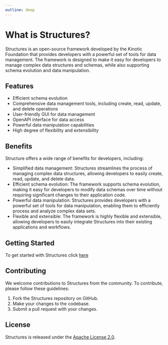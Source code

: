 ```yaml
---
outline: deep
---
```


# What is Structures?

Structures is an open-source framework developed by the Kinotic Foundation that provides developers with a powerful set of tools for data management. The framework is designed to make it easy for developers to manage complex data structures and schemas, while also supporting schema evolution and data manipulation.

## Features

- Efficient schema evolution
- Comprehensive data management tools, including create, read, update, and delete operations
- User-friendly GUI for data management
- OpenAPI interface for data access
- Powerful data manipulation capabilities
- High degree of flexibility and extensibility

## Benefits

Structure offers a wide range of benefits for developers, including:

- Simplified data management: Structures streamlines the process of managing complex data structures, allowing developers to easily create, read, update, and delete data.
- Efficient schema evolution: The framework supports schema evolution, making it easy for developers to modify data schemas over time without requiring significant changes to their application code.
- Powerful data manipulation: Structures provides developers with a powerful set of tools for data manipulation, enabling them to efficiently process and analyze complex data sets.
- Flexible and extensible: The framework is highly flexible and extensible, allowing developers to easily integrate Structures into their existing applications and workflows.

## Getting Started

To get started with Structures click [here](./getting-started)

## Contributing

We welcome contributions to Structures from the community. To contribute, please follow these guidelines:

1. Fork the Structures repository on GitHub.
2. Make your changes to the codebase.
3. Submit a pull request with your changes.

## License

Structures is released under the [Apache License 2.0](https://www.apache.org/licenses/LICENSE-2.0).
